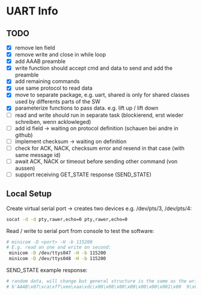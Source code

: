 # UART Info

## TODO

- [x] remove len field
- [x] remove write and close in while loop
- [x] add AAAB preamble
- [x] write function should accept cmd and data to send and add the preamble
- [x] add remaining commands
- [x] use same protocol to read data
- [x] move to separate package, e.g. uart, shared is only for shared classes used by differents parts of the SW
- [x] parameterize functions to pass data. e.g. lift up / lift down
- [ ] read and write should run in separate task (blockierend, erst wieder schreiben, wenn acklowleged)
- [ ] add id field -> waiting on protocol definition (schauen bei andre in github)
- [ ] implement checksum -> waiting on definition
- [ ] check for ACK, NACK, checksum error and resend in that case (with same message id)
- [ ] await ACK, NACK or timeout before sending other command (von aussen)
- [ ] support receiving GET_STATE response (SEND_STATE) 

## Local Setup

Create virtual serial port -> creates two devices e.g. /dev/pts/3, /dev/pts/4:

```bash
socat -d -d pty,rawer,echo=0 pty,rawer,echo=0
```

Read / write to serial port from console to test the software:

```bash
# minicom -D <port> -H -b 115200
# E.g. read on one and write on second:
 minicom -D /dev/ttys047 -H -b 115200
 minicom -D /dev/ttys048 -H -b 115200
```

SEND_STATE example response:

```bash
# random data, will change but general structure is the same as the write commands#
# b'AAAB\x07\xca\xff\xee\xaa\xdc\x00\x08\x00\x00\x00\x00\x001\x00  9\x0c'
```

